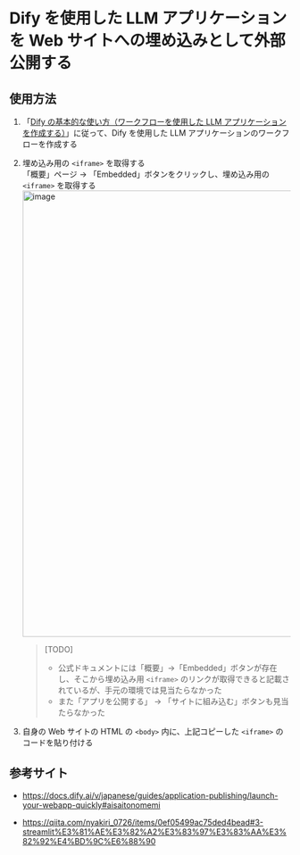 # Dify を使用した LLM アプリケーションを Web サイトへの埋め込みとして外部公開する

## 使用方法

1. 「[Dify の基本的な使い方（ワークフローを使用した LLM アプリケーションを作成する）](https://github.com/Yagami360/ai-product-dev-tips/tree/master/nlp_processing/20)」に従って、Dify を使用した LLM アプリケーションのワークフローを作成する

1. 埋め込み用の `<iframe>` を取得する<br>
    「概要」ページ -> 「Embedded」ボタンをクリックし、埋め込み用の `<iframe>` を取得する
    <img width="800" alt="image" src="https://github.com/user-attachments/assets/590f2646-da91-4cb8-bd5b-927a59c60af3">

    > [TODO]
    > - 公式ドキュメントには「概要」->「Embedded」ボタンが存在し、そこから埋め込み用 `<iframe>` のリンクが取得できると記載されているが、手元の環境では見当たらなかった
    > - また「アプリを公開する」 -> 「サイトに組み込む」ボタンも見当たらなかった

1. 自身の Web サイトの HTML の `<body>` 内に、上記コピーした `<iframe>` のコードを貼り付ける

## 参考サイト

- https://docs.dify.ai/v/japanese/guides/application-publishing/launch-your-webapp-quickly#aisaitonomemi

- https://qiita.com/nyakiri_0726/items/0ef05499ac75ded4bead#3-streamlit%E3%81%AE%E3%82%A2%E3%83%97%E3%83%AA%E3%82%92%E4%BD%9C%E6%88%90
